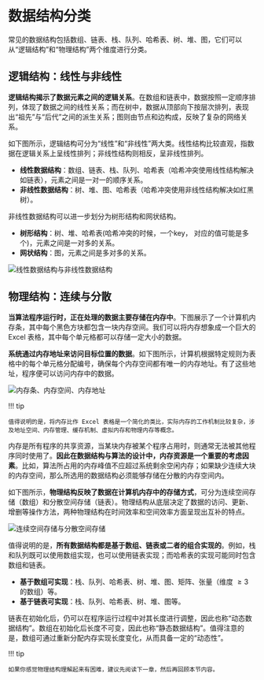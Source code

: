 # 数据结构分类

常见的数据结构包括数组、链表、栈、队列、哈希表、树、堆、图，它们可以从“逻辑结构”和“物理结构”两个维度进行分类。

## 逻辑结构：线性与非线性

**逻辑结构揭示了数据元素之间的逻辑关系**。在数组和链表中，数据按照一定顺序排列，体现了数据之间的线性关系；而在树中，数据从顶部向下按层次排列，表现出“祖先”与“后代”之间的派生关系；图则由节点和边构成，反映了复杂的网络关系。

如下图所示，逻辑结构可分为“线性”和“非线性”两大类。线性结构比较直观，指数据在逻辑关系上呈线性排列；非线性结构则相反，呈非线性排列。

- **线性数据结构**：数组、链表、栈、队列、哈希表（哈希冲突使用线性结构解决如链表），元素之间是一对一的顺序关系。
- **非线性数据结构**：树、堆、图、哈希表（哈希冲突使用非线性结构解决如红黑树）。


非线性数据结构可以进一步划分为树形结构和网状结构。

- **树形结构**：树、堆、哈希表(哈希冲突的时候，一个key， 对应的值可能是多个)，元素之间是一对多的关系。
- **网状结构**：图，元素之间是多对多的关系。

![线性数据结构与非线性数据结构](classification_of_data_structure.assets/classification_logic_structure.png)

## 物理结构：连续与分散

**当算法程序运行时，正在处理的数据主要存储在内存中**。下图展示了一个计算机内存条，其中每个黑色方块都包含一块内存空间。我们可以将内存想象成一个巨大的 Excel 表格，其中每个单元格都可以存储一定大小的数据。

**系统通过内存地址来访问目标位置的数据**。如下图所示，计算机根据特定规则为表格中的每个单元格分配编号，确保每个内存空间都有唯一的内存地址。有了这些地址，程序便可以访问内存中的数据。

![内存条、内存空间、内存地址](classification_of_data_structure.assets/computer_memory_location.png)

!!! tip

    值得说明的是，将内存比作 Excel 表格是一个简化的类比，实际内存的工作机制比较复杂，涉及地址空间、内存管理、缓存机制、虚拟内存和物理内存等概念。

内存是所有程序的共享资源，当某块内存被某个程序占用时，则通常无法被其他程序同时使用了。**因此在数据结构与算法的设计中，内存资源是一个重要的考虑因素**。比如，算法所占用的内存峰值不应超过系统剩余空闲内存；如果缺少连续大块的内存空间，那么所选用的数据结构必须能够存储在分散的内存空间内。

如下图所示，**物理结构反映了数据在计算机内存中的存储方式**，可分为连续空间存储（数组）和分散空间存储（链表）。物理结构从底层决定了数据的访问、更新、增删等操作方法，两种物理结构在时间效率和空间效率方面呈现出互补的特点。

![连续空间存储与分散空间存储](classification_of_data_structure.assets/classification_phisical_structure.png)

值得说明的是，**所有数据结构都是基于数组、链表或二者的组合实现的**。例如，栈和队列既可以使用数组实现，也可以使用链表实现；而哈希表的实现可能同时包含数组和链表。

- **基于数组可实现**：栈、队列、哈希表、树、堆、图、矩阵、张量（维度 $\geq 3$ 的数组）等。
- **基于链表可实现**：栈、队列、哈希表、树、堆、图等。

链表在初始化后，仍可以在程序运行过程中对其长度进行调整，因此也称“动态数据结构”。数组在初始化后长度不可变，因此也称“静态数据结构”。值得注意的是，数组可通过重新分配内存实现长度变化，从而具备一定的“动态性”。

!!! tip

    如果你感觉物理结构理解起来有困难，建议先阅读下一章，然后再回顾本节内容。
